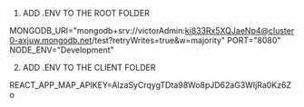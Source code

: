 1) ADD .ENV TO THE ROOT FOLDER

MONGODB_URI="mongodb+srv://victorAdmin:ki833Rx5XQJaeNp4@cluster0-axjuw.mongodb.net/test?retryWrites=true&w=majority"
PORT="8080"
NODE_ENV="Development"

2) ADD .ENV TO THE CLIENT FOLDER

REACT_APP_MAP_APIKEY=AIzaSyCrqygTDta98Wo8pJD62aG3WIjRa0Kz6Zo
